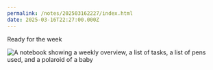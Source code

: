 ```yaml
---
permalink: /notes/202503162227/index.html
date: 2025-03-16T22:27:00.000Z
---
```


Ready for the week 

![A notebook showing a weekly overview, a list of tasks, a list of pens used, and a polaroid of a baby](https://cdn.rknight.me/site/2025/bujo-weekly-spread.jpg)
